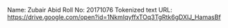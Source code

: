 Name: Zubair Abid
Roll No: 20171076
Tokenized text URL: https://drive.google.com/open?id=1NkmIqyffxTOq3TgRtk6gDXlJ_HamasBf

